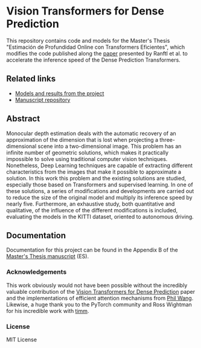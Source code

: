 # Vision Transformers for Dense Prediction

This repository contains code and models for the Master's Thesis "Estimación de Profundidad Online con Transformers Eficientes", which modifies the code published along the [paper](https://arxiv.org/abs/2103.13413) presented by Ranftl et al. to accelerate the inference speed of the Dense Prediction Transformers.

## Related links
- [Models and results from the project](https://zenodo.org/record/6574941)
- [Manuscript repository](https://github.com/guillesanbri/tfm-latex/tree/v1.0.0)

## Abstract

Monocular depth estimation deals with the automatic recovery of an approximation of the dimension that is lost when projecting a three-dimensional scene into a two-dimensional image. This problem has an infinite number of geometric solutions, which makes it practically impossible to solve using traditional computer vision techniques. Nonetheless, Deep Learning techniques are capable of extracting different characteristics from the images that make it possible to approximate a solution. In this work this problem and the existing solutions are studied, especially those based on Transformers and supervised learning. In one of these solutions, a series of modifications and developments are carried out to reduce the size of the original model and multiply its inference speed by nearly five. Furthermore, an exhaustive study, both quantitative and qualitative, of the influence of the different modifications is included, evaluating the models in the KITTI dataset, oriented to autonomous driving.

## Documentation

Documentation for this project can be found in the Appendix B of the [Master's Thesis manuscript](https://github.com/guillesanbri/tfm-latex/blob/v1.0.0/main.pdf) (ES).

### Acknowledgements

This work obviously would not have been possible without the incredibly valuable contribution of the [Vision Transformers for Dense Prediction](https://github.com/isl-org/DPT) paper and the implementations of efficient attention mechanisms from [Phil Wang](https://github.com/lucidrains). Likewise, a huge thank you to the PyTorch community and Ross Wightman for his incredible work with [timm](https://github.com/rwightman/pytorch-image-models).

### License

MIT License 
